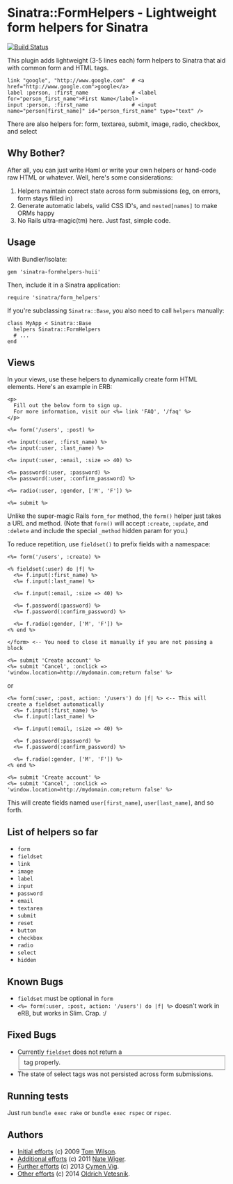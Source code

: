 # Sinatra::FormHelpers - Lightweight form helpers for Sinatra

[![Build Status](https://travis-ci.org/ollie/sinatra-formhelpers-huii.png?branch=master)](https://travis-ci.org/ollie/sinatra-formhelpers-huii)

This plugin adds lightweight (3-5 lines each) form helpers to Sinatra that aid with
common form and HTML tags.

    link "google", "http://www.google.com"  # <a href="http://www.google.com">google</a>
    label :person, :first_name              # <label for="person_first_name">First Name</label>
    input :person, :first_name              # <input name="person[first_name]" id="person_first_name" type="text" />

There are also helpers for: form, textarea, submit, image, radio, checkbox, and select


## Why Bother?

After all, you can just write Haml or write your own helpers or hand-code raw HTML or whatever.  Well, here's some considerations:

1. Helpers maintain correct state across form submissions (eg, on errors, form stays filled in)
2. Generate automatic labels, valid CSS ID's, and `nested[names]` to make ORMs happy
3. No Rails ultra-magic(tm) here. Just fast, simple code.


## Usage

With Bundler/Isolate:

    gem 'sinatra-formhelpers-huii'

Then, include it in a Sinatra application:

    require 'sinatra/form_helpers'

If you're subclassing `Sinatra::Base`, you also need to call `helpers` manually:

    class MyApp < Sinatra::Base
      helpers Sinatra::FormHelpers
      # ...
    end


## Views

In your views, use these helpers to dynamically create form HTML elements.  Here's an example in ERB:

    <p>
      Fill out the below form to sign up.
      For more information, visit our <%= link 'FAQ', '/faq' %>
    </p>

    <%= form('/users', :post) %>

    <%= input(:user, :first_name) %>
    <%= input(:user, :last_name) %>

    <%= input(:user, :email, :size => 40) %>

    <%= password(:user, :password) %>
    <%= password(:user, :confirm_password) %>

    <%= radio(:user, :gender, ['M', 'F']) %>

    <%= submit %>

Unlike the super-magic Rails `form_for` method, the `form()` helper just takes a URL and method. (Note that `form()` will accept `:create`, `:update`, and `:delete` and include the special `_method` hidden param for you.)

To reduce repetition, use `fieldset()` to prefix fields with a namespace:

    <%= form('/users', :create) %>

    <% fieldset(:user) do |f| %>
      <%= f.input(:first_name) %>
      <%= f.input(:last_name) %>

      <%= f.input(:email, :size => 40) %>

      <%= f.password(:password) %>
      <%= f.password(:confirm_password) %>

      <%= f.radio(:gender, ['M', 'F']) %>
    <% end %>

    </form> <-- You need to close it manually if you are not passing a block

    <%= submit 'Create account' %>
    <%= submit 'Cancel', :onclick => 'window.location=http://mydomain.com;return false' %>

or

    <%= form(:user, :post, action: '/users') do |f| %> <-- This will create a fieldset automatically
      <%= f.input(:first_name) %>
      <%= f.input(:last_name) %>

      <%= f.input(:email, :size => 40) %>

      <%= f.password(:password) %>
      <%= f.password(:confirm_password) %>

      <%= f.radio(:gender, ['M', 'F']) %>
    <% end %>

    <%= submit 'Create account' %>
    <%= submit 'Cancel', :onclick => 'window.location=http://mydomain.com;return false' %>

This will create fields named `user[first_name]`, `user[last_name]`, and so forth.

## List of helpers so far

* `form`
* `fieldset`
* `link`
* `image`
* `label`
* `input`
* `password`
* `email`
* `textarea`
* `submit`
* `reset`
* `button`
* `checkbox`
* `radio`
* `select`
* `hidden`

## Known Bugs

* `fieldset` must be optional in `form`
* `<%= form(:user, :post, action: '/users') do |f| %>` doesn't work in eRB, but works in Slim. Crap. :/


## Fixed Bugs

* Currently `fieldset` does not return a <fieldset> tag properly.
* The state of select tags was not persisted across form submissions.


## Running tests

Just run `bundle exec rake` or `bundle exec rspec` or `rspec`.


## Authors

* [Initial efforts](https://github.com/twilson63/sinatra-formhelpers) (c) 2009 [Tom Wilson](https://github.com/twilson63).
* [Additional efforts](https://github.com/nateware/sinatra-formhelpers) (c) 2011 [Nate Wiger](http://nateware.com).
* [Further efforts](https://github.com/cymen/sinatra-formhelpers-ng) (c) 2013 [Cymen Vig](http://blog.cymen.org/).
* [Other efforts](https://github.com/ollie/sinatra-formhelpers-huii) (c) 2014 [Oldrich Vetesnik](https://github.com/ollie).
